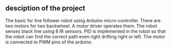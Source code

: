 ## desciption of the project
The basic for line follower robot using Arduino micro-controller. There are two motors for two backwheel. A motor driver operates them. The robot senses black line using 8 IR sensors. PID is implemented in the robot so that the robot can find the correct path even right drifting right or left. The motor is connected to PWM pins of the arduino.
